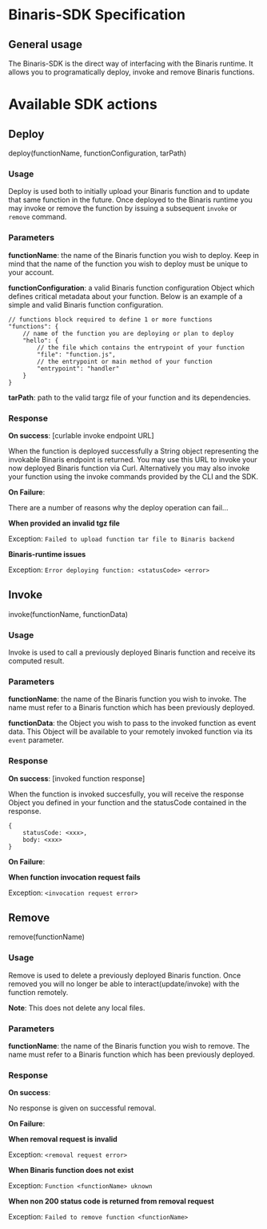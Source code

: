 # Binaris-SDK Specification

## General usage

The Binaris-SDK is the direct way of interfacing with the Binaris runtime. It allows you to programatically deploy, invoke and remove Binaris functions.

# Available SDK actions

## Deploy
deploy(functionName, functionConfiguration, tarPath)

### Usage
Deploy is used both to initially upload your Binaris function and to update that same function in the future. Once deployed to the Binaris runtime you may invoke or remove the function by issuing a subsequent `invoke` or `remove` command. 

### Parameters

**functionName**: the name of the Binaris function you wish to deploy. Keep in mind that the name of the function you wish to deploy must be unique to your account.

**functionConfiguration**: a valid Binaris function configuration Object which defines critical metadata about your function. Below is an example of a simple and valid Binaris function configuration.

    // functions block required to define 1 or more functions
    "functions": {
        // name of the function you are deploying or plan to deploy
        "hello": {
            // the file which contains the entrypoint of your function
            "file": "function.js",
            // the entrypoint or main method of your function
            "entrypoint": "handler"
        }
    }

**tarPath**: path to the valid targz file of your function and its dependencies.

### Response

**On success**:  [curlable invoke endpoint URL]

When the function is deployed successfully a String object representing the invokable Binaris endpoint is returned. You may use this URL to invoke your now deployed Binaris function via Curl. Alternatively you may also invoke your function using the invoke commands provided by the CLI and the SDK.

**On Failure**:

There are a number of reasons why the deploy operation can fail...

**When provided an invalid tgz file**

Exception: `Failed to upload function tar file to Binaris backend` 

**Binaris-runtime issues**

Exception: `Error deploying function: <statusCode> <error>`

## Invoke
invoke(functionName, functionData)

### Usage
Invoke is used to call a previously deployed Binaris function and receive its computed result.

### Parameters

**functionName**: the name of the Binaris function you wish to invoke. The name must refer to a Binaris function which has been previously deployed.

**functionData**: the Object you wish to pass to the invoked function as event data. This Object will be available to your remotely invoked function via its `event` parameter.

### Response

**On success**: [invoked function response]

When the function is invoked succesfully, you will receive the response Object you defined in your function and the statusCode contained in the response.

    {
        statusCode: <xxx>,
        body: <xxx>
    }

**On Failure**:

**When function invocation request fails**

Exception: `<invocation request error>`

## Remove
remove(functionName)

### Usage
Remove is used to delete a previously deployed Binaris function. Once removed you will no longer be able to interact(update/invoke) with the function remotely.

**Note**: This does not delete any local files.

### Parameters

**functionName**: the name of the Binaris function you wish to remove. The name must refer to a Binaris function which has been previously deployed.

### Response

**On success**: 

No response is given on successful removal.

**On Failure**:

**When removal request is invalid**

Exception: `<removal request error>`
    
**When Binaris function does not exist**

Exception: `Function <functionName> uknown`

**When non 200 status code is returned from removal request**

Exception: `Failed to remove function <functionName>`
